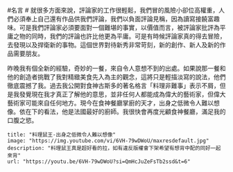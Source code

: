 #名言 # 
就很多方面來說，評論家的工作很輕鬆，我們冒的風險小卻位高權重，人們必須奉上自己還有作品供我們評論，我們以負面評論見稱，因為讀寫接饒富趣味。可是我們評論家必須要面對一個難堪的事實，以價值而言，被評論家批評為平庸之物的同時，我們的評論也許比他更為平庸。可是有時候評論家真的得去冒險，去發現以及捍衛新的事物。這個世界對待新秀非常苛刻，新的創作、新人及新的作品需要朋友。

昨晚我有個全新的經驗，奇妙的一餐，來自令人意想不到的出處。如果說那一餐和他的創造者挑戰了我對精緻美食先入為主的觀念，這將只是輕描淡寫的說法，他們徹底震撼了我。過去我公開對食神古斯多的著名格言「料理非難事」表示不屑，但是我發覺現在我才真正了解他的意思，並非任何人都能成為偉大的藝術家，但偉大藝術家可能來自任何地方。現今在食神餐廳掌廚的天才，出身之低微令人難以想像。依在下的看法，他是法國最好的廚師。我很快會再度光顧食神餐廳，滿足我的口腹之慾。
```embed
title: "料理鼠王-出身之低微令人難以想像"
image: "https://img.youtube.com/vi/6VH-79wDWoU/maxresdefault.jpg"
description: "料理鼠王真是超好看的拉，如有違反版權會下架希望有想背中配的同好一起來背"
url: "https://youtu.be/6VH-79wDWoU?si=QmHcJuZeFsTb2ssd&t=6"
```
